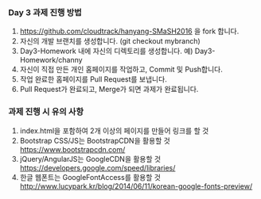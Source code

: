 ### Day 3 과제 진행 방법

1. https://github.com/cloudtrack/hanyang-SMaSH2016 을 fork 합니다.
2. 자신의 개발 브랜치를 생성합니다. (git checkout mybranch)
3. Day3-Homework 내에 자신의 디렉토리를 생성합니다. 예) Day3-Homework/channy 
4. 자신이 직접 만든 개인 홈페이지를 작업하고, Commit 및 Push합니다. 
5. 작업 완료한 홈페이지를 Pull Request를 보냅니다. 
6. Pull Request가 완료되고, Merge가 되면 과제가 완료됩니다.

### 과제 진행 시 유의 사항 
1. index.html을 포함하여 2개 이상의 페이지를 만들어 링크를 할 것 
2. Bootstrap CSS/JS는 BootstrapCDN을 활용할 것 https://www.bootstrapcdn.com/
3. jQuery/AngularJS는 GoogleCDN을 활용할 것 https://developers.google.com/speed/libraries/ 
4. 한글 웹폰트는 GoogleFontAccess를 활용할 것 http://www.lucypark.kr/blog/2014/06/11/korean-google-fonts-preview/
